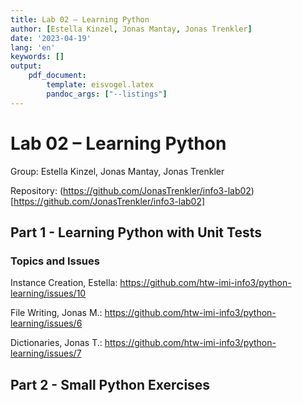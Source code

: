 ```yaml
---
title: Lab 02 – Learning Python
author: [Estella Kinzel, Jonas Mantay, Jonas Trenkler]
date: '2023-04-19'
lang: 'en'
keywords: []
output:
    pdf_document:
        template: eisvogel.latex
        pandoc_args: ["--listings"]
---
```


# Lab 02 – Learning Python

Group: Estella Kinzel, Jonas Mantay, Jonas Trenkler

Repository: (https://github.com/JonasTrenkler/info3-lab02)[https://github.com/JonasTrenkler/info3-lab02]

## Part 1 - Learning Python with Unit Tests

### Topics and Issues

Instance Creation, Estella: https://github.com/htw-imi-info3/python-learning/issues/10

File Writing, Jonas M.: https://github.com/htw-imi-info3/python-learning/issues/6

Dictionaries, Jonas T.: https://github.com/htw-imi-info3/python-learning/issues/7

## Part 2 - Small Python Exercises

